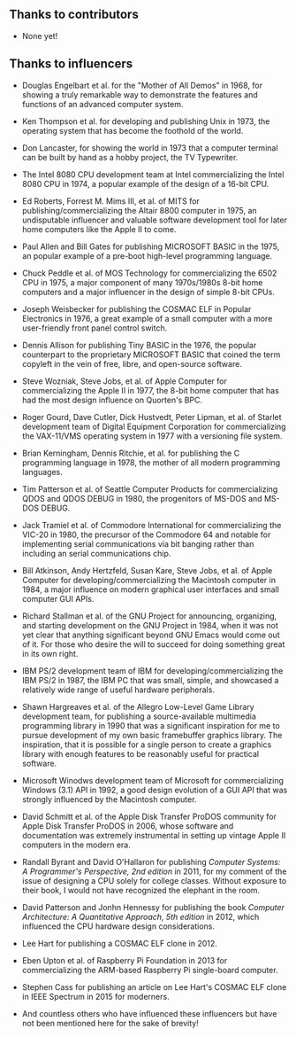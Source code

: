 Thanks to contributors
----------------------

* None yet!

Thanks to influencers
---------------------

* Douglas Engelbart et al. for the "Mother of All Demos" in 1968, for
  showing a truly remarkable way to demonstrate the features and
  functions of an advanced computer system.

* Ken Thompson et al. for developing and publishing Unix in 1973, the
  operating system that has become the foothold of the world.

* Don Lancaster, for showing the world in 1973 that a computer
  terminal can be built by hand as a hobby project, the TV Typewriter.

* The Intel 8080 CPU development team at Intel commercializing the
  Intel 8080 CPU in 1974, a popular example of the design of a 16-bit
  CPU.

* Ed Roberts, Forrest M. Mims III, et al. of MITS for
  publishing/commercializing the Altair 8800 computer in 1975, an
  undisputable influencer and valuable software development tool for
  later home computers like the Apple II to come.

* Paul Allen and Bill Gates for publishing MICROSOFT BASIC in the
  1975, an popular example of a pre-boot high-level programming
  language.

* Chuck Peddle et al. of MOS Technology for commercializing the 6502
  CPU in 1975, a major component of many 1970s/1980s 8-bit home
  computers and a major influencer in the design of simple 8-bit CPUs.

* Joseph Weisbecker for publishing the COSMAC ELF in Popular
  Electronics in 1976, a great example of a small computer with a more
  user-friendly front panel control switch.

* Dennis Allison for publishing Tiny BASIC in the 1976, the popular
  counterpart to the proprietary MICROSOFT BASIC that coined the term
  copyleft in the vein of free, libre, and open-source software.

* Steve Wozniak, Steve Jobs, et al. of Apple Computer for
  commercializing the Apple II in 1977, the 8-bit home computer that
  has had the most design influence on Quorten's BPC.

* Roger Gourd, Dave Cutler, Dick Hustvedt, Peter Lipman, et al. of
  Starlet development team of Digital Equipment Corporation for
  commercializing the VAX-11/VMS operating system in 1977 with a
  versioning file system.

* Brian Kerningham, Dennis Ritchie, et al. for publishing the C
  programming language in 1978, the mother of all modern programming
  languages.

* Tim Patterson et al. of Seattle Computer Products for
  commercializing QDOS and QDOS DEBUG in 1980, the progenitors of
  MS-DOS and MS-DOS DEBUG.

* Jack Tramiel et al. of Commodore International for commercializing
  the VIC-20 in 1980, the precursor of the Commodore 64 and notable
  for implementing serial communications via bit banging rather than
  including an serial communications chip.

* Bill Atkinson, Andy Hertzfeld, Susan Kare, Steve Jobs, et al. of
  Apple Computer for developing/commercializing the Macintosh computer
  in 1984, a major influence on modern graphical user interfaces and
  small computer GUI APIs.

* Richard Stallman et al. of the GNU Project for announcing,
  organizing, and starting development on the GNU Project in 1984,
  when it was not yet clear that anything significant beyond GNU Emacs
  would come out of it.  For those who desire the will to succeed for
  doing something great in its own right.

* IBM PS/2 development team of IBM for developing/commercializing the
  IBM PS/2 in 1987, the IBM PC that was small, simple, and showcased a
  relatively wide range of useful hardware peripherals.

* Shawn Hargreaves et al. of the Allegro Low-Level Game Library
  development team, for publishing a source-available multimedia
  programming library in 1990 that was a significant inspiration for
  me to pursue development of my own basic framebuffer graphics
  library.  The inspiration, that it is possible for a single person
  to create a graphics library with enough features to be reasonably
  useful for practical software.

* Microsoft Winodws development team of Microsoft for commercializing
  Windows (3.1) API in 1992, a good design evolution of a GUI API that
  was strongly influenced by the Macintosh computer.

* David Schmitt et al. of the Apple Disk Transfer ProDOS community for
  Apple Disk Transfer ProDOS in 2006, whose software and documentation
  was extremely instrumental in setting up vintage Apple II computers
  in the modern era.

* Randall Byrant and David O'Hallaron for publishing _Computer
  Systems: A Programmer's Perspective, 2nd edition_ in 2011, for my
  comment of the issue of designing a CPU solely for college classes.
  Without exposure to their book, I would not have recognized the
  elephant in the room.

* David Patterson and Jonhn Hennessy for publishing the book _Computer
  Architecture: A Quantitative Approach, 5th edition_ in 2012, which
  influenced the CPU hardware design considerations.

* Lee Hart for publishing a COSMAC ELF clone in 2012.

* Eben Upton et al. of Raspberry Pi Foundation in 2013 for
  commercializing the ARM-based Raspberry Pi single-board computer.

* Stephen Cass for publishing an article on Lee Hart's COSMAC ELF
  clone in IEEE Spectrum in 2015 for moderners.

* And countless others who have influenced these influencers but have
  not been mentioned here for the sake of brevity!
